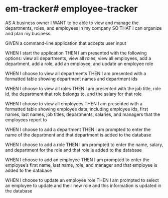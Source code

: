 # em-tracker# employee-tracker

AS A business owner
I WANT to be able to view and manage the departments, roles, and employees in my company
SO THAT I can organize and plan my business


GIVEN a command-line application that accepts user input

WHEN I start the application
THEN I am presented with the following options: view all departments, view all roles, view all employees, add a department, add a role, add an employee, and update an employee role


WHEN I choose to view all departments
THEN I am presented with a formatted table showing department names and department ids


WHEN I choose to view all roles
THEN I am presented with the job title, role id, the department that role belongs to, and the salary for that role


WHEN I choose to view all employees
THEN I am presented with a formatted table showing employee data, including employee ids, first names, last names, job titles, departments, salaries, and managers that the employees report to


WHEN I choose to add a department
THEN I am prompted to enter the name of the department and that department is added to the database


WHEN I choose to add a role
THEN I am prompted to enter the name, salary, and department for the role and that role is added to the database


WHEN I choose to add an employee
THEN I am prompted to enter the employee’s first name, last name, role, and manager and that employee is added to the database


WHEN I choose to update an employee role
THEN I am prompted to select an employee to update and their new role and this information is updated in the database 